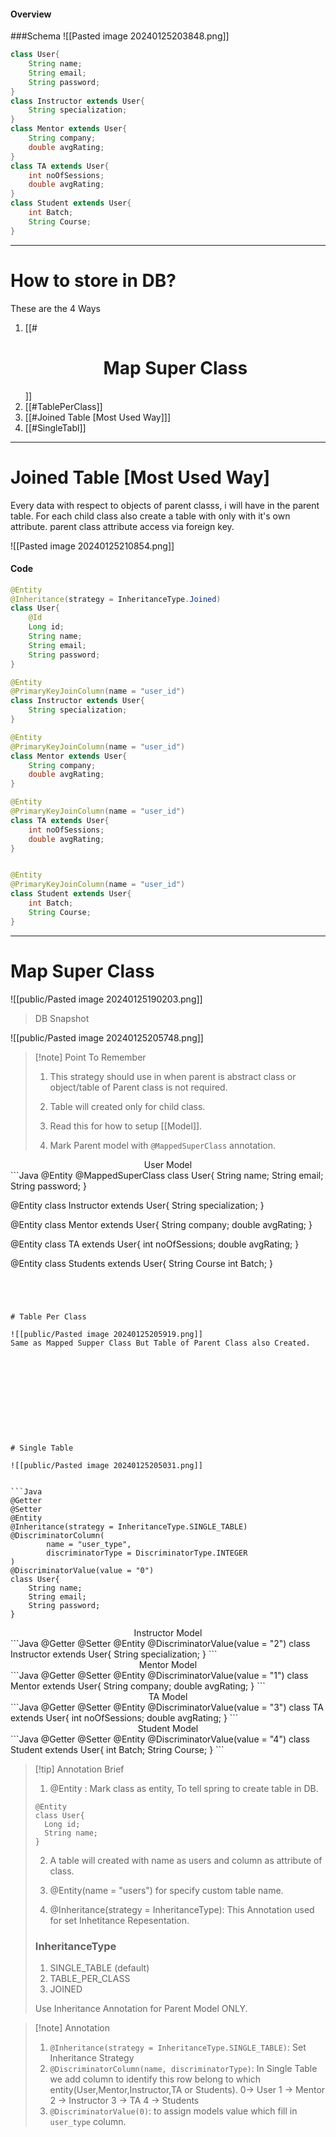 
#### Overview


###Schema
![[Pasted image 20240125203848.png]]


```Java
class User{
	String name;
	String email;
	String password;
}
class Instructor extends User{
	String specialization;
}
class Mentor extends User{
	String company;
	double avgRating;
} 
class TA extends User{
	int noOfSessions;
	double avgRating;
} 
class Student extends User{
	int Batch;
	String Course;
}
```
---
# How to store in DB?

These are the 4 Ways
1. [[#<center><h1 id="MapSuperClass">Map Super Class</h1></center>]]
2. [[#TablePerClass]]
3. [[#Joined Table [Most Used Way]]]
4. [[#SingleTabl]]

---
# Joined Table [Most Used Way]
Every data with respect to objects of parent classs, i will have in the parent table.
For each child class also create a table with only with it's own attribute.
parent class attribute access via foreign key.

![[Pasted image 20240125210854.png]]




#### Code
```Java
@Entity
@Inheritance(strategy = InheritanceType.Joined)
class User{
	@Id
	Long id;
	String name;
	String email;
	String password;
}

@Entity
@PrimaryKeyJoinColumn(name = "user_id")
class Instructor extends User{
	String specialization;
}

@Entity
@PrimaryKeyJoinColumn(name = "user_id")
class Mentor extends User{
	String company;
	double avgRating;
} 

@Entity
@PrimaryKeyJoinColumn(name = "user_id")
class TA extends User{
	int noOfSessions;
	double avgRating;
} 


@Entity
@PrimaryKeyJoinColumn(name = "user_id")
class Student extends User{
	int Batch;
	String Course;
}

```
---
# Map Super Class



![[public/Pasted image 20240125190203.png]]


> DB Snapshot
>
![[public/Pasted image 20240125205748.png]] 

>[!note] Point To Remember
>1. This strategy should use in when parent is abstract class or object/table of Parent class is not required. 
>
>2. Table will created only for child class.
>3. Read this for how to setup [[Model]].
> 4. Mark Parent model with `@MappedSuperClass` annotation.
>

<center>User Model</center>
```Java
@Entity
@MappedSuperClass
class User{
	String name;
	String email;
	String password;
}

@Entity
class Instructor extends User{
	String specialization;
}

@Entity
class Mentor extends User{
	String company;
	double avgRating;
} 

@Entity
class TA extends User{
	int noOfSessions;
	double avgRating;
}

@Entity
class Students extends User{
	String Course
	int Batch;
}

```




# Table Per Class

![[public/Pasted image 20240125205919.png]]
Same as Mapped Supper Class But Table of Parent Class also Created.











# Single Table

![[public/Pasted image 20240125205031.png]]


```Java
@Getter
@Setter
@Entity
@Inheritance(strategy = InheritanceType.SINGLE_TABLE)  
@DiscriminatorColumn(  
        name = "user_type",  
        discriminatorType = DiscriminatorType.INTEGER  
)  
@DiscriminatorValue(value = "0")
class User{
	String name;
	String email;
	String password;
}
```

<center>Instructor Model</center>
```Java
@Getter
@Setter
@Entity
@DiscriminatorValue(value = "2")
class Instructor extends User{
	String specialization;
}
```
<center>Mentor Model</center>
```Java
@Getter
@Setter
@Entity
@DiscriminatorValue(value = "1")
class Mentor extends User{
	String company;
	double avgRating;
} 
```

<center>TA Model</center>
```Java
@Getter
@Setter
@Entity
@DiscriminatorValue(value = "3")
class TA extends User{
	int noOfSessions;
	double avgRating;
}
```

<center>Student Model</center>
```Java
@Getter
@Setter
@Entity
@DiscriminatorValue(value = "4")
class Student extends User{
	int Batch;
	String Course;
}
```


> [!tip] Annotation Brief
> 1. @Entity : Mark class as entity, To tell spring to create table in DB.
> ```
> @Entity
> class User{
> 	Long id;
> 	String name;
> } 
>```
>2. A table will created with name as users and column as attribute of class.
>
>
>
>2. @Entity(name = "users") for specify custom table name.
> 
>2. @Inheritance(strategy = InheritanceType): This Annotation used for set Inhetitance Repesentation.
>### InheritanceType
>1. SINGLE_TABLE (default)
>2. TABLE_PER_CLASS
>3. JOINED
>
>Use Inheritance Annotation for Parent Model ONLY.


> [!note] Annotation
> 1. `@Inheritance(strategy = InheritanceType.SINGLE_TABLE)`: Set Inheritance Strategy 
> 2. `@DiscriminatorColumn(name, discriminatorType)`: 
> In Single Table we add column to identify this row belong to which entity(User,Mentor,Instructor,TA or Students).
> 0-> User 
> 1 -> Mentor
> 2 -> Instructor
> 3 -> TA
> 4 -> Students
> 3. `@DiscriminatorValue(0)`: to assign models value which fill in `user_type` column.